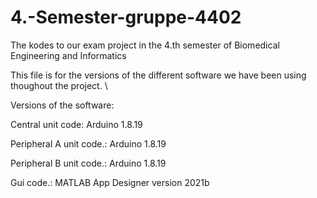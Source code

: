 # 4.-Semester-gruppe-4402
The kodes to our exam project in the 4.th semester of Biomedical Engineering and Informatics

This file is for the versions of the different software we have been using thoughout the project. \\


Versions of the software: 

Central unit code: Arduino 1.8.19 

Peripheral A unit code.: Arduino 1.8.19 

Peripheral B unit code.: Arduino 1.8.19 

Gui code.: MATLAB App Designer version 2021b

